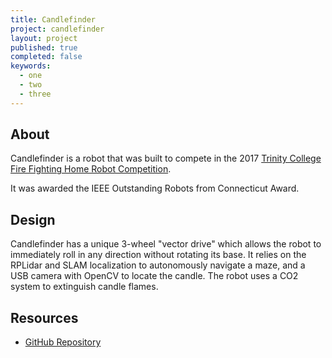 ```yaml
---
title: Candlefinder
project: candlefinder
layout: project
published: true
completed: false
keywords:
  - one
  - two
  - three
---
```



## About
Candlefinder is a robot that was built to compete in the 2017 [Trinity College Fire Fighting Home Robot Competition](http://www.trincoll.edu/events/robot/).

It was awarded the IEEE Outstanding Robots from Connecticut Award.

## Design
Candlefinder has a unique 3-wheel "vector drive" which allows the robot to immediately roll in any direction without rotating its base. It relies on the RPLidar and SLAM localization to autonomously navigate a maze, and a USB camera with OpenCV to locate the candle. The robot uses a CO2 system to extinguish candle flames.

## Resources
- [GitHub Repository](https://github.com/gisellegk/candlefinder)